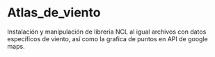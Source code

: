 # Atlas_de_viento
Instalación y manipulación de libreria NCL al igual archivos con datos específicos de viento, así como la grafica de puntos en API de google maps.
